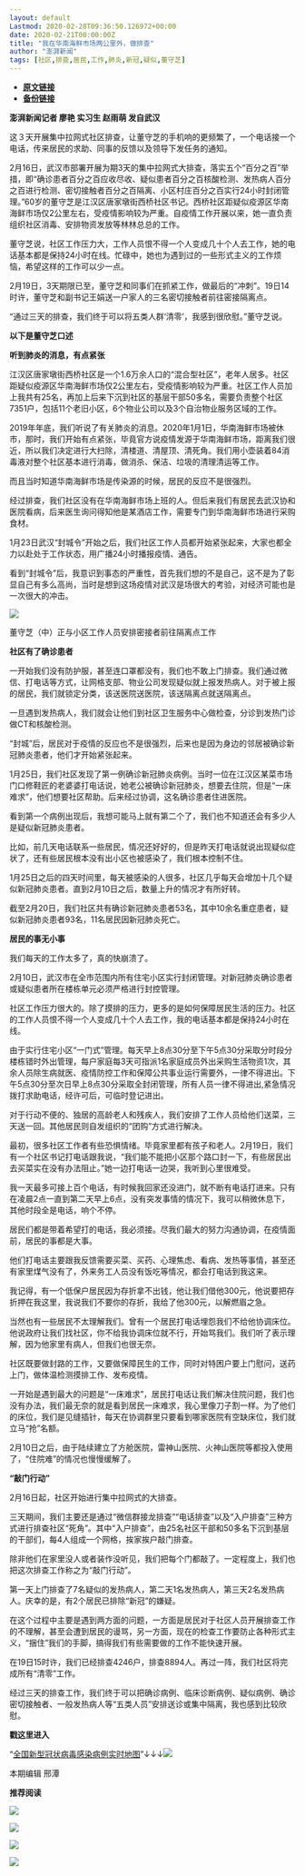 ```yaml
---
layout: default
Lastmod: 2020-02-28T09:36:50.126972+00:00
date: 2020-02-21T00:00:00Z
title: "我在华南海鲜市场两公里外，做排查"
author: "澎湃新闻"
tags: [社区,排查,居民,工作,肺炎,新冠,疑似,董守芝]
---
```


* [**原文链接**](http://mp.weixin.qq.com/s?__biz=MjM5MzI5NTU3MQ==&amp;mid=2651588222&amp;idx=3&amp;sn=a172477309ccf19f41fa812fc6b0de4a&amp;chksm=bd619bc28a1612d4362bf34b54a16c620d6b707fe7231b7609af337128c3a51c3183fcf41950#rd)
* [**备份链接**](http://archive.today/yAsYa)


**澎湃新闻记者 廖艳 实习生 赵雨萌 发自武汉**

这３天开展集中拉网式社区排查，让董守芝的手机响的更频繁了，一个电话接一个电话，传来居民的求助、同事的反馈以及领导下发任务的通知。

  
2月16日，武汉市部署开展为期3天的集中拉网式大排查，落实五个“百分之百”举措，即“确诊患者百分之百应收尽收、疑似患者百分之百核酸检测、发热病人百分之百进行检测、密切接触者百分之百隔离、小区村庄百分之百实行24小时封闭管理。”60岁的董守芝是江汉区唐家墩街西桥社区书记。西桥社区距疑似疫源区华南海鲜市场仅2公里左右，受疫情影响较为严重。自疫情工作开展以来，她一直负责组织社区消毒、安排物资发放等林林总总的工作。

  
董守芝说，社区工作压力大，工作人员恨不得一个人变成几十个人去工作，她的电话基本都是保持24小时在线。忙碌中，她也为遇到过的一些形式主义的工作烦恼，希望这样的工作可以少一点。

  
2月19日，3天期限已至，董守芝和同事们在抓紧工作，做最后的“冲刺”。19日14时许，董守芝和副书记王娟送一户家人的三名密切接触者前往密接隔离点。

  
“通过三天的排查，我们终于可以将五类人群‘清零’，我感到很欣慰。”董守芝说。

  

  

**以下是董守芝口述**

  

**听到肺炎的消息，有点紧张**  

江汉区唐家墩街西桥社区是一个1.6万余人口的“混合型社区”，老年人居多。社区距疑似疫源区华南海鲜市场仅2公里左右，受疫情影响较为严重。社区工作人员加上我共有25名，再加上后来下沉到社区的基层干部50多名，需要负责整个社区7351户，包括11个老旧小区，6个物业公司以及3个自治物业服务区域的工作。

  
2019年年底，我们听说了有关肺炎的消息。2020年1月1日，华南海鲜市场被休市，那时，我们开始有点紧张，毕竟官方说疫情发源于华南海鲜市场，距离我们很近，所以我们决定进行大扫除，清楼道、清屋顶、清死角。我们用小壶装着84消毒液对整个社区基本进行消毒，做消杀、保洁、垃圾的清理清运等工作。

  
而且当时知道华南海鲜市场是传染源的时候，居民的反应不是很强烈。

  
经过排查，我们社区没有在华南海鲜市场上班的人。但后来我们有居民去武汉协和医院看病，后来医生询问得知他是某酒店工作，需要专门到华南海鲜市场进行采购食材。

  
1月23日武汉“封城令”开始之后，我们社区工作人员都开始紧张起来，大家也都全力以赴处于工作状态，用广播24小时播报疫情、通告。

  
看到“封城令”后，我意识到事态的严重性，首先我们想的不是自己，这不是为了彰显自己有多么高尚，当时是想到这场疫情对武汉是场很大的考验，对经济可能也是一次很大的冲击。

![](/images/post/ed125e1c26cb93c0f17a5615898d499c.jpg)

董守芝（中）正与小区工作人员安排密接者前往隔离点工作

**社区有了确诊患者**

一开始我们没有防护服，甚至连口罩都没有，我们也不敢上门排查。我们通过微信、打电话等方式，让网格支部、物业公司发现疑似就上报发热病人。对于被上报的居民，我们就锁定分类，该送医院送医院，该送隔离点就送隔离点。

  
一旦遇到发热病人，我们就会让他们到社区卫生服务中心做检查，分诊到发热门诊做CT和核酸检测。

  
“封城”后，居民对于疫情的反应也不是很强烈，后来也是因为身边的邻居被确诊新冠肺炎患者，他们才开始紧张起来。

  
1月25日，我们社区发现了第一例确诊新冠肺炎病例。当时一位在江汉区某菜市场门口修鞋匠的老婆婆打电话说，她老公被确诊新冠肺炎，想要去住院，但是“一床难求”，他们想要社区帮助。后来经过协调，这名确诊患者住进医院。

  
看到第一个病例出现后，我想可能马上就有第二个了，我们也不知道还会有多少人是疑似新冠肺炎患者。

比如，前几天电话联系一些居民，情况还好好的，但是昨天打电话就说出现疑似症状了，还有些居民根本没有出小区也被感染了，我们根本控制不住。

1月25日之后的四天时间里，每天被感染的人很多，社区几乎每天会增加十几个疑似新冠肺炎患者。直到2月10日之后，数量上升的情况才有所好转。

  
截至2月20日，我们社区共有确诊新冠肺炎患者53名，其中10余名重症患者，疑似新冠肺炎患者93名，11名居民因新冠肺炎死亡。

  
**居民的事无小事**

我们每天的工作太多了，真的快崩溃了。

  
2月10日，武汉市在全市范围内所有住宅小区实行封闭管理。对新冠肺炎确诊患者或疑似患者所在楼栋单元必须严格进行封控管理。

  
社区工作压力很大的。除了摸排的压力，更多的是如何保障居民生活的压力。社区的工作人员恨不得一个人变成几十个人去工作，我的电话基本都是保持24小时在线。

  
由于实行住宅小区“一门式”管理。每天早上8点30分至下午5点30分采取分时段分楼栋错时外出管理，每户家庭每3天可指派1名家庭成员外出采购生活物资1次，其余人员除生病就医、疫情防控工作和保障公共事业运行需要外，一律不得进出。下午5点30分至次日早上8点30分采取全封闭管理，所有人员一律不得进出,紧急情况拨打求助电话，经许可后，可临时登记进出。

  
对于行动不便的、独居的高龄老人和残疾人，我们安排了工作人员给他们送菜，三天送一回。其他居民则自发组织的“团购”方式进行解决。

  
最初，很多社区工作者有些恐惧情绪。毕竟家里都有孩子和老人。2月19日，我们有一个社区书记打电话跟我说，“我们能不能把小区那个路口封一下，有些居民出去买菜实在没有办法阻止。”她一边打电话一边哭，我听到心里很难受。

  
我一天最多可接上百个电话，有时候我回家还没进门，就不断有电话打进来。只有在凌晨2点一直到第二天早上6点，没有突发事情的情况下，我可以稍微休息下，其他时段全是电话，响个不停。

  
居民们都是带着希望打的电话，我必须接。尽我们最大的努力沟通协调，在疫情面前，居民的事都是大事。

  
他们打电话主要跟我反馈需要买菜、买药、心理焦虑、看病、发热等事情，甚至还有家里煤气没有了，外来务工人员没有饭吃等情况，都会打电话到我这来。

  
我记得，有一个低保户居民因为存折拿不出钱，他让我们借他300元，他说要把存折押在我这里，我说我们不要你的存折，我给了他300元，以解燃眉之急。

  
当然也有一些居民不太理解我们。曾有一个居民打电话埋怨我们不给他协调床位。他说政府让我们找社区，你不给我协调床位就不行，开始骂我们。我们听了表示理解，因为他家里有病人，但我们也很无奈。

  
社区既要做封路的工作，又要做保障民生的工作，同时对特困户要上门慰问，送药上门，做体温检测摸排工作、发布疫情。

  
一开始是遇到最大的问题是“一床难求”，居民打电话让我们解决住院问题，我们也没有办法，我们最无奈的就是看到居民一床难求，我心里像刀子割一样。为了他们的床位，我们是见缝插针，每天在协调群里只要看到哪家医院有空缺床位，我们就立马“抢”名额。

  
2月10日之后，由于陆续建立了方舱医院，雷神山医院、火神山医院等都投入使用了，“住院难”的情况也慢慢缓解了。

  
**“敲门行动”**

2月16日起，社区开始进行集中拉网式的大排查。

  
三天期间，我们主要还是通过“微信群接龙排查”“电话排查”以及“入户排查”三种方式进行排查社区“死角”。其中“入户排查”，由25名社区干部和50多名下沉到基层的干部们，每4人组成一个网格，挨家挨户敲门排查。

  
除非他们在家里没人或者装作没听见，我们把每个门都敲了。一定程度上，我们也把这次排查工作称之为“敲门行动”。

  
第一天上门排查了7名疑似的发热病人，第二天1名发热病人，第三天2名发热病人。庆幸的是，有2个居民已排除“新冠”的嫌疑。

  
在这个过程中主要是遇到两方面的问题，一方面是居民对于社区人员开展排查工作的不理解，甚至会遭到居民的谩骂，另一方面，现在的检查工作要防止各种形式主义，“捆住”我们的手脚，搞得我们有些需要做的工作不能快速开展。

  
在19日15时许，我们已经排查4246户，排查8894人。再过一阵，我们社区将完成所有“清零”工作。

  
经过三天的排查工作，我们终于可以把确诊病例、临床诊断病例、疑似病例、确诊密切接触者、一般发热病人等“五类人员”安排送诊或集中隔离，我也感到比较欣慰。

**戳这里进入**

“[全国新型冠状病毒感染病例实时地图](http://projects.thepaper.cn/thepaper-cases/839studio/feiyan/)”↓↓↓[![](/images/post/15a4bc01c19b9e56f61d4f79069e4c63.jpg)](http://projects.thepaper.cn/thepaper-cases/839studio/feiyan/)

本期编辑 邢潭  

  

**推荐阅读**

  

[![](/images/post/12e0d94be82829ed4f958ea785fc7b62.jpg)](http://mp.weixin.qq.com/s?__biz=MjM5MzI5NTU3MQ==&mid=2651587716&idx=1&sn=9cf340714786ffd74330418b03bccf7c&chksm=bd6199388a16102e76351195f852c7325de5e1620da5882bd04ccd1ff7d24b0b5dff09895509&scene=21#wechat_redirect)

[![](/images/post/b7a1607b1b9dd9e435b97383f11e4fdb.jpg)](http://mp.weixin.qq.com/s?__biz=MjM5MzI5NTU3MQ==&mid=2651587171&idx=1&sn=8aae24846a49ce902e6c154354f8d8ec&chksm=bd619fdf8a1616c944b7af5c259ccdede7203b086feaaf72a3deb060cebf529ed9de32c73e10&scene=21#wechat_redirect)  

[![](/images/post/83af442de9e7f18338c0bca1aa647957.jpg)](http://mp.weixin.qq.com/s?__biz=MjM5MzI5NTU3MQ==&mid=2651584348&idx=1&sn=b118991f08403d87db2ac1c8aeafca59&chksm=bd666ae08a11e3f6fd7394262e2448da823d05b843876a4d6e6da4a499a18d4dffa6e4fef766&scene=21#wechat_redirect)

![](/images/post/faa036129172f4ba4cb775ad946d1eff.jpg)

